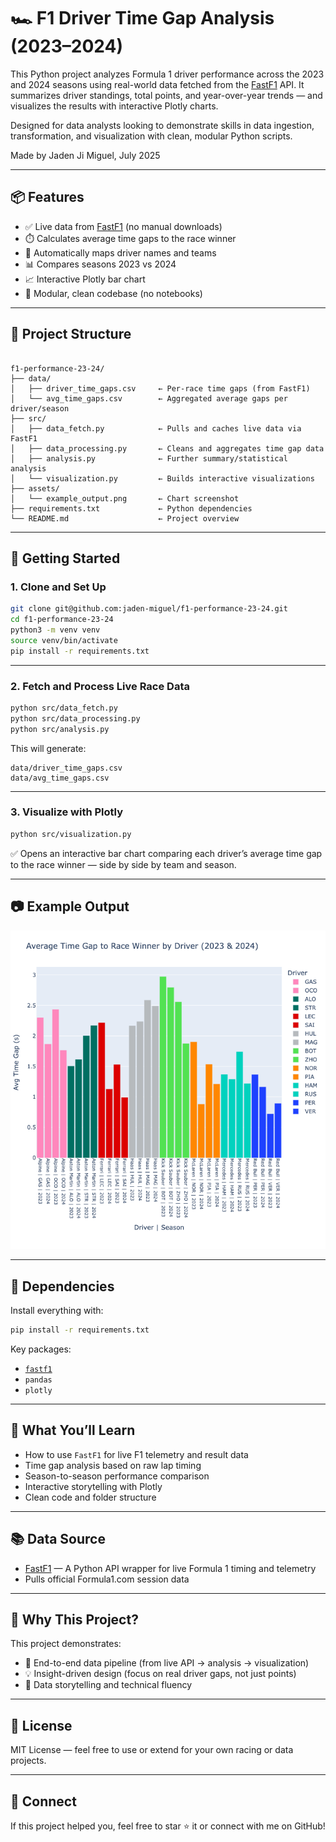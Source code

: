 # 🏎️ F1 Driver Time Gap Analysis (2023–2024)

This Python project analyzes Formula 1 driver performance across the 2023 and 2024 seasons using real-world data fetched from the [FastF1](https://theoehrly.github.io/Fast-F1/) API. It summarizes driver standings, total points, and year-over-year trends — and visualizes the results with interactive Plotly charts.

Designed for data analysts looking to demonstrate skills in data ingestion, transformation, and visualization with clean, modular Python scripts.

Made by Jaden Ji Miguel, July 2025

---

## 📦 Features

- ✅ Live data from [FastF1](https://theoehrly.github.io/Fast-F1/) (no manual downloads)
- ⏱️ Calculates average time gaps to the race winner
- 🧩 Automatically maps driver names and teams
- 📊 Compares seasons 2023 vs 2024
- 📈 Interactive Plotly bar chart
- 🧹 Modular, clean codebase (no notebooks)

---

## 📁 Project Structure

```

f1-performance-23-24/
├── data/
│   ├── driver_time_gaps.csv     ← Per-race time gaps (from FastF1)
│   └── avg_time_gaps.csv        ← Aggregated average gaps per driver/season
├── src/
│   ├── data_fetch.py            ← Pulls and caches live data via FastF1
│   ├── data_processing.py       ← Cleans and aggregates time gap data
│   ├── analysis.py              ← Further summary/statistical analysis
│   └── visualization.py         ← Builds interactive visualizations
├── assets/
│   └── example_output.png       ← Chart screenshot
├── requirements.txt             ← Python dependencies
└── README.md                    ← Project overview

````

---

## 🚀 Getting Started

### 1. Clone and Set Up

```bash
git clone git@github.com:jaden-miguel/f1-performance-23-24.git
cd f1-performance-23-24
python3 -m venv venv
source venv/bin/activate
pip install -r requirements.txt
````

---

### 2. Fetch and Process Live Race Data

```bash
python src/data_fetch.py
python src/data_processing.py
python src/analysis.py
```

This will generate:

```
data/driver_time_gaps.csv
data/avg_time_gaps.csv
```

---

### 3. Visualize with Plotly

```bash
python src/visualization.py
```

✅ Opens an interactive bar chart comparing each driver’s average time gap to the race winner — side by side by team and season.

---

## 📷 Example Output

![F1 Gap Chart](assets/newplot.png)

---

## 🔧 Dependencies

Install everything with:

```bash
pip install -r requirements.txt
```

Key packages:

* [`fastf1`](https://pypi.org/project/fastf1/)
* `pandas`
* `plotly`

---

## 🧠 What You’ll Learn

* How to use `FastF1` for live F1 telemetry and result data
* Time gap analysis based on raw lap timing
* Season-to-season performance comparison
* Interactive storytelling with Plotly
* Clean code and folder structure

---

## 📚 Data Source

* [FastF1](https://theoehrly.github.io/Fast-F1/) — A Python API wrapper for live Formula 1 timing and telemetry
* Pulls official Formula1.com session data

---

## 💼 Why This Project?

This project demonstrates:

* 🔁 End-to-end data pipeline (from live API → analysis → visualization)
* 💡 Insight-driven design (focus on real driver gaps, not just points)
* 🧠 Data storytelling and technical fluency

---

## 🪪 License

MIT License — feel free to use or extend for your own racing or data projects.

---

## 🙌 Connect

If this project helped you, feel free to star ⭐ it or connect with me on GitHub!